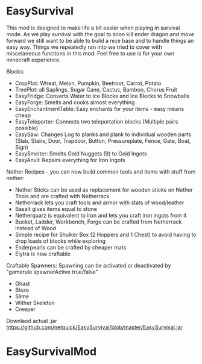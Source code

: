 # EasySurvival
This mod is designed to make life a bit easier when playing in survival mode. As we play survival with the goal to soon kill ender dragon and move forward we still want to be able to build a nice base and to handle things an easy way. Things we repeatedly ran into we tried to cover with miscelaneous functions in this mod. Feel free to use is for your own minecraft experience.

Blocks:
- CropPlot: Wheat, Melon, Pumpkin, Beetroot, Carrot, Potato
- TreePlot: all Saplings, Sugar Cane, Cactus, Bamboo, Chorus Fruit
- EasyFridge: Converts Water to Ice Blocks and Ice Blocks to Snowballs
- EasyForge: Smelts and cooks almost everything
- EasyEnchantmentTable: Easy enchants for your items - easy means cheap
- EasyTeleporter: Connects two teleportation blocks (Multiple pairs possible)
- EasySaw: Changes Log to planks and plank to individual wooden parts (Slab, Stairs, Door, Trapdoor, Button, Pressureplate, Fence, Gate, Boat, Sign)
- EasySmelter: Smelts Gold Nuggets (9) to Gold Ingots
- EasyAnvil: Repairs everything for Iron Ingots

Nether Recipes - you can now build common tools and items with stuff from nether:
- Nether Sticks can be used as replacement for wooden sticks on Nether Tools and are crafted with Netherrack
- Netherrack lets you craft tools and armor with stats of wood/leather
- Basalt gives items equal to stone
- Netherquarz is equivalent to iron and lets you craft iron ingots from it
- Bucket, Ladder, Workbench, Forge can be crafted from Netherrack instead of Wood
- Simple recipe for Shulker Box (2 Hoppers and 1 Chest) to avoid having to drop loads of blocks while exploring
- Enderpearls can be crafted by cheaper mats
- Elytra is now craftable

Craftable Spawners: Spawning can be activated or deactivated by "gamerule spawnerActive true/false"
- Ghast
- Blaze
- Slime
- Wither Skeleton
- Creeper

Downlaod actual .jar
https://github.com/netquick/EasySurvival/blob/master/EasySurvival.jar

# EasySurvivalMod
